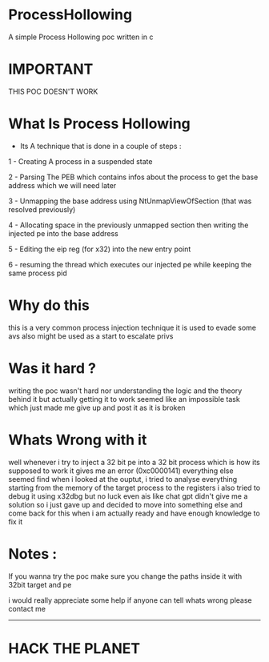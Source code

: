 # ProcessHollowing
A simple Process Hollowing poc written in c 

# IMPORTANT

THIS POC DOESN'T WORK

# What Is Process Hollowing

- Its A technique that is done in a couple of steps :
  
1 - Creating A process in a suspended state

2 - Parsing The PEB which contains infos about the process to get the base address which we will need later 

3 - Unmapping the base address using NtUnmapViewOfSection (that was resolved previously)

4 - Allocating space in the previously unmapped section then writing the injected pe into the base address

5 - Editing the eip reg (for x32) into the new entry point

6 - resuming the thread which executes our injected pe while keeping the same process pid

# Why do this 

this is a very common process injection technique it is used to evade some avs also might be used as a start to escalate privs 
# Was it hard ?

writing the poc wasn't hard nor understanding the logic and the theory behind it but actually getting it to work seemed like an impossible task which just made me give up and post it as it is broken
# Whats Wrong with it

well whenever i try to inject a 32 bit pe into a 32 bit process which is how its supposed to work it gives me an error (0xc0000141) everything else seemed find when i looked at the ouptut, i tried to analyse everything starting from the memory of the target process to the registers i also tried to debug it using x32dbg but no luck even ais like chat gpt didn't give me a solution so i just gave up and decided to move into something else and come back for this when i am actually ready and have enough knowledge to fix it

# Notes :

If you wanna try the poc make sure you change the paths inside it with 32bit target and pe 

i would really appreciate some help if anyone can tell whats wrong please contact me 

-------------------------

# HACK THE PLANET
